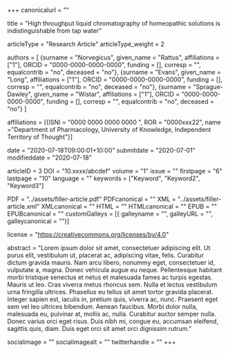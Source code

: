 +++
canonicalurl = ""

title = "High throughput liquid chromatography of homeopathic solutions is indistinguishable from tap water"

articleType = "Research Article"
articleType_weight = 2

authors = [
  {surname = "Norvegicus",  given_name = "Rattus",  affiliations = ["1"],  ORCID = "0000-0000-0000-0000", funding = [], corresp = "", equalcontrib = "no", deceased = "no"},
  {surname = "Evans",  given_name = "Long",  affiliations = ["1"],  ORCID = "0000-0000-0000-0000", funding = [], corresp = "", equalcontrib = "no", deceased = "no"},
  {surname = "Sprague-Dawley",  given_name = "Wistar",  affiliations = ["1"],  ORCID = "0000-0000-0000-0000", funding = [], corresp = "", equalcontrib = "no", deceased = "no"}
]

affiliations = [{ISNI = "0000 0000 0000 0000 ", ROR = "0000xxx22", name ="Department of Pharmacology, University of Knowledge, Independent Territory of Thought"}]

date = "2020-07-18T09:00:01+10:00"
submitdate = "2020-07-01"
modifieddate = "2020-07-18"

articleID = 3
DOI = "10.xxxx/abcdef"
volume = "1"
issue = ""
firstpage = "6"
lastpage = "10"
language = ""
keywords = ["Keyword", "Keyword2", "Keyword3"]


PDF = "../assets/filler-article.pdf"
PDFcanonical = ""
XML = "../assets/filler-article.xml"
XMLcanonical = ""
HTML = ""
HTMLcanonical = ""
EPUB = ""
EPUBcanonical = ""
customGalleys = [{ galleyname = "", galleyURL = "", galleycanonical = ""}]

license = "https://creativecommons.org/licenses/by/4.0"

abstract = "Lorem ipsum dolor sit amet, consectetuer adipiscing elit. Ut purus elit, vestibulum ut, placerat ac, adipiscing vitae, felis. Curabitur dictum gravida mauris. Nam arcu libero, nonummy eget, consectetuer id, vulputate a, magna. Donec vehicula augue eu neque. Pellentesque habitant morbi tristique senectus et netus et malesuada fames ac turpis egestas. Mauris ut leo. Cras viverra metus rhoncus sem. Nulla et lectus vestibulum urna fringilla ultrices. Phasellus eu tellus sit amet tortor gravida placerat. Integer sapien est, iaculis in, pretium quis, viverra ac, nunc. Praesent eget sem vel leo ultrices bibendum. Aenean faucibus. Morbi dolor nulla, malesuada eu, pulvinar at, mollis ac, nulla. Curabitur auctor semper nulla. Donec varius orci eget risus. Duis nibh mi, congue eu, accumsan eleifend, sagittis quis, diam. Duis eget orci sit amet orci dignissim rutrum."


socialimage = ""
socialimagealt = ""
twitterhandle = ""
+++

